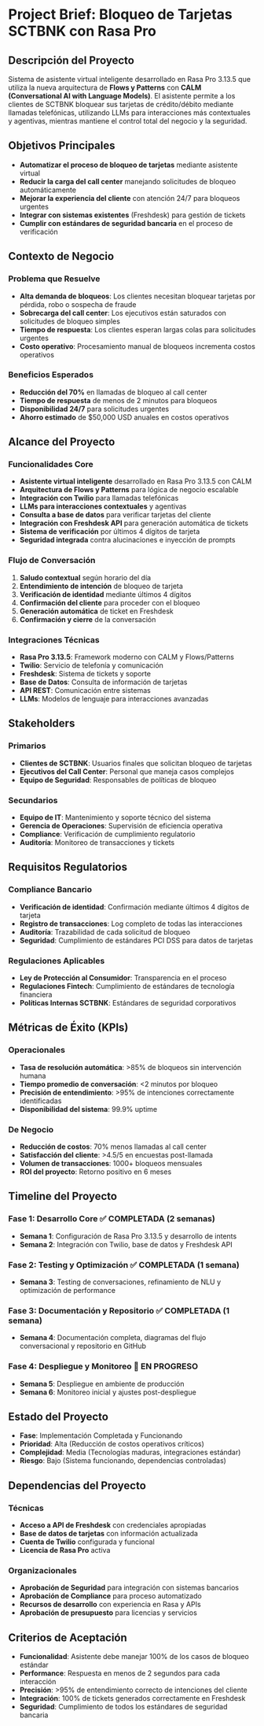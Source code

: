 # Project Brief: Bloqueo de Tarjetas SCTBNK con Rasa Pro

## Descripción del Proyecto
Sistema de asistente virtual inteligente desarrollado en Rasa Pro 3.13.5 que utiliza la nueva arquitectura de **Flows y Patterns** con **CALM (Conversational AI with Language Models)**. El asistente permite a los clientes de SCTBNK bloquear sus tarjetas de crédito/débito mediante llamadas telefónicas, utilizando LLMs para interacciones más contextuales y agentivas, mientras mantiene el control total del negocio y la seguridad.

## Objetivos Principales
- **Automatizar el proceso de bloqueo de tarjetas** mediante asistente virtual
- **Reducir la carga del call center** manejando solicitudes de bloqueo automáticamente
- **Mejorar la experiencia del cliente** con atención 24/7 para bloqueos urgentes
- **Integrar con sistemas existentes** (Freshdesk) para gestión de tickets
- **Cumplir con estándares de seguridad bancaria** en el proceso de verificación

## Contexto de Negocio
### **Problema que Resuelve**
- **Alta demanda de bloqueos**: Los clientes necesitan bloquear tarjetas por pérdida, robo o sospecha de fraude
- **Sobrecarga del call center**: Los ejecutivos están saturados con solicitudes de bloqueo simples
- **Tiempo de respuesta**: Los clientes esperan largas colas para solicitudes urgentes
- **Costo operativo**: Procesamiento manual de bloqueos incrementa costos operativos

### **Beneficios Esperados**
- **Reducción del 70%** en llamadas de bloqueo al call center
- **Tiempo de respuesta** de menos de 2 minutos para bloqueos
- **Disponibilidad 24/7** para solicitudes urgentes
- **Ahorro estimado** de $50,000 USD anuales en costos operativos

## Alcance del Proyecto
### **Funcionalidades Core**
- **Asistente virtual inteligente** desarrollado en Rasa Pro 3.13.5 con CALM
- **Arquitectura de Flows y Patterns** para lógica de negocio escalable
- **Integración con Twilio** para llamadas telefónicas
- **LLMs para interacciones contextuales** y agentivas
- **Consulta a base de datos** para verificar tarjetas del cliente
- **Integración con Freshdesk API** para generación automática de tickets
- **Sistema de verificación** por últimos 4 dígitos de tarjeta
- **Seguridad integrada** contra alucinaciones e inyección de prompts

### **Flujo de Conversación**
1. **Saludo contextual** según horario del día
2. **Entendimiento de intención** de bloqueo de tarjeta
3. **Verificación de identidad** mediante últimos 4 dígitos
4. **Confirmación del cliente** para proceder con el bloqueo
5. **Generación automática** de ticket en Freshdesk
6. **Confirmación y cierre** de la conversación

### **Integraciones Técnicas**
- **Rasa Pro 3.13.5**: Framework moderno con CALM y Flows/Patterns
- **Twilio**: Servicio de telefonía y comunicación
- **Freshdesk**: Sistema de tickets y soporte
- **Base de Datos**: Consulta de información de tarjetas
- **API REST**: Comunicación entre sistemas
- **LLMs**: Modelos de lenguaje para interacciones avanzadas

## Stakeholders
### **Primarios**
- **Clientes de SCTBNK**: Usuarios finales que solicitan bloqueo de tarjetas
- **Ejecutivos del Call Center**: Personal que maneja casos complejos
- **Equipo de Seguridad**: Responsables de políticas de bloqueo

### **Secundarios**
- **Equipo de IT**: Mantenimiento y soporte técnico del sistema
- **Gerencia de Operaciones**: Supervisión de eficiencia operativa
- **Compliance**: Verificación de cumplimiento regulatorio
- **Auditoría**: Monitoreo de transacciones y tickets

## Requisitos Regulatorios
### **Compliance Bancario**
- **Verificación de identidad**: Confirmación mediante últimos 4 dígitos de tarjeta
- **Registro de transacciones**: Log completo de todas las interacciones
- **Auditoría**: Trazabilidad de cada solicitud de bloqueo
- **Seguridad**: Cumplimiento de estándares PCI DSS para datos de tarjetas

### **Regulaciones Aplicables**
- **Ley de Protección al Consumidor**: Transparencia en el proceso
- **Regulaciones Fintech**: Cumplimiento de estándares de tecnología financiera
- **Políticas Internas SCTBNK**: Estándares de seguridad corporativos

## Métricas de Éxito (KPIs)
### **Operacionales**
- **Tasa de resolución automática**: >85% de bloqueos sin intervención humana
- **Tiempo promedio de conversación**: <2 minutos por bloqueo
- **Precisión de entendimiento**: >95% de intenciones correctamente identificadas
- **Disponibilidad del sistema**: 99.9% uptime

### **De Negocio**
- **Reducción de costos**: 70% menos llamadas al call center
- **Satisfacción del cliente**: >4.5/5 en encuestas post-llamada
- **Volumen de transacciones**: 1000+ bloqueos mensuales
- **ROI del proyecto**: Retorno positivo en 6 meses

## Timeline del Proyecto
### **Fase 1: Desarrollo Core ✅ COMPLETADA (2 semanas)**
- **Semana 1**: Configuración de Rasa Pro 3.13.5 y desarrollo de intents
- **Semana 2**: Integración con Twilio, base de datos y Freshdesk API

### **Fase 2: Testing y Optimización ✅ COMPLETADA (1 semana)**
- **Semana 3**: Testing de conversaciones, refinamiento de NLU y optimización de performance

### **Fase 3: Documentación y Repositorio ✅ COMPLETADA (1 semana)**
- **Semana 4**: Documentación completa, diagramas del flujo conversacional y repositorio en GitHub

### **Fase 4: Despliegue y Monitoreo 🚧 EN PROGRESO**
- **Semana 5**: Despliegue en ambiente de producción
- **Semana 6**: Monitoreo inicial y ajustes post-despliegue

## Estado del Proyecto
- **Fase**: Implementación Completada y Funcionando
- **Prioridad**: Alta (Reducción de costos operativos críticos)
- **Complejidad**: Media (Tecnologías maduras, integraciones estándar)
- **Riesgo**: Bajo (Sistema funcionando, dependencias controladas)

## Dependencias del Proyecto
### **Técnicas**
- **Acceso a API de Freshdesk** con credenciales apropiadas
- **Base de datos de tarjetas** con información actualizada
- **Cuenta de Twilio** configurada y funcional
- **Licencia de Rasa Pro** activa

### **Organizacionales**
- **Aprobación de Seguridad** para integración con sistemas bancarios
- **Aprobación de Compliance** para proceso automatizado
- **Recursos de desarrollo** con experiencia en Rasa y APIs
- **Aprobación de presupuesto** para licencias y servicios

## Criterios de Aceptación
- **Funcionalidad**: Asistente debe manejar 100% de los casos de bloqueo estándar
- **Performance**: Respuesta en menos de 2 segundos para cada interacción
- **Precisión**: >95% de entendimiento correcto de intenciones del cliente
- **Integración**: 100% de tickets generados correctamente en Freshdesk
- **Seguridad**: Cumplimiento de todos los estándares de seguridad bancaria
